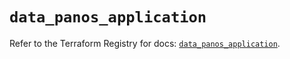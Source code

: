 # `data_panos_application`

Refer to the Terraform Registry for docs: [`data_panos_application`](https://registry.terraform.io/providers/paloaltonetworks/panos/2.0.5/docs/data-sources/application).
